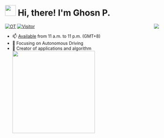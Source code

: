  #### <h1> <img src="https://emojis.slackmojis.com/emojis/images/1650676788/58084/guraboing.gif?1650676788" width="35" /> Hi, there! I'm Ghosn P.</h1> 
 <img align="right" src="https://bad-apple-github-readme.vercel.app/api?show_bg=1&username=Kazawaryu&show_icons=true&icon_color=CE1D2D&text_color=718096&bg_color=ffffff" />


[![OT](https://img.shields.io/badge/Work%20OT-300+%20Days-blue?style=flat-square)](https://img.shields.io/badge/Work%20OT-100+%20Days-blue?style=flat-squar)
[![Visitor](https://komarev.com/ghpvc/?username=Kazawaryu&style=flat-square&color=brightgreen&label=Visitor%20Count)](https://komarev.com/ghpvc/?username=Kazawaryu&style=flat-square&color=green&label=Visitor%20Count)
- 📫  [Available](contact.md) from 11 a.m. to 11 p.m. (GMT+8)
- 🔭  Focusing on Autonomous Driving
- 🔨  Creator of applications and algorithm
<a href ="https://spotify-github-profile.kittinanx.com/api/view?uid=31yalwcxop346gwmwggmtciemq3y&redirect=true"><img align="left" src="https://spotify-github-profile.kittinanx.com/api/view?uid=31yalwcxop346gwmwggmtciemq3y&cover_image=true&theme=novatorem&show_offline=false&background_color=121212&interchange=false&bar_color=53b14f&bar_color_cover=false" width="270" />


<!-- ![Top Langs](https://github-readme-stats.vercel.app/api/top-langs/?username=Kazawaryu&hide=jupyter%20notebook,vim%20script,cmake,makefile,batchfile,emacs%20lisp,html,VHDL,SystemVerilog,Tcl,Less,Shell,Stata,Forth&layout=compact&langs_count=8)
 -->
<!--
<div align=center><img src="https://spotify-recently-played-readme.vercel.app/api?user=31yalwcxop346gwmwggmtciemq3y&count=2&width=800" width="800"></div>
-->

<!--
**Kazawaryu/Kazawaryu** is a ✨ _special_ ✨ repository because its `README.md` (this file) appears on your GitHub profile.

Here are some ideas to get you started:

- 🔭 I’m currently working on ...
- 🌱 I’m currently learning ...
- 👯 I’m looking to collaborate on ...
- 🤔 I’m looking for help with ...
- 💬 Ask me about ...
- 📫 How to reach me: ...
- 😄 Pronouns: ...
- ⚡ Fun fact: ...
-->
